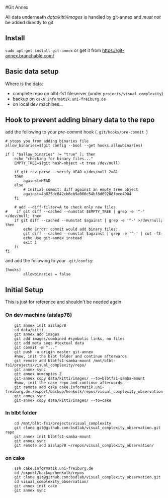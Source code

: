 #Git Annex

All data underneath *data/kitti/images* is handled by git-annex and *must not* be added directly to git

## Install

``sudo apt-get install git-annex`` or get it from <https://git-annex.branchable.com/>

## Basic data setup

Where is the data:

* complete repo on blbt-fs1 fileserver (under ``projects/visual_complexity``)
* backup on ``cake.informatik.uni-freiburg.de``
* on local dev machines...

## Hook to prevent adding binary data to the repo

add the following to your *pre-commit* hook (``.git/hooks/pre-commit
``)

```
# stops you from adding binaries file
allow_binaries=$(git config --bool --get hooks.allowbinaries)

if [ "$allow_binaries" != "true" ]; then
    echo "checking for binary files..."
    EMPTY_TREE=$(git hash-object -t tree /dev/null)

    if git rev-parse --verify HEAD >/dev/null 2>&1
    then
        against=HEAD
    else
        # Initial commit: diff against an empty tree object
        against=4b825dc642cb6eb9a060e54bf8d69288fbee4904
    fi

    # add --diff-filter=A to check only new files
#    if git diff --cached --numstat $EMPTY_TREE | grep -e '^-' >/dev/null; then
    if git diff --cached --numstat $against | grep -e '^-' >/dev/null; then
        echo Error: commit would add binary files:
        git diff --cached --numstat $against | grep -e '^-' | cut -f3-
        echo Use git-annex instead
        exit 1
    fi
fi
```

and add the following to your ``.git/config``:

```
[hooks]
        allowbinaries = false
```


## Initial Setup

This is just for reference and shouldn't be needed again

### On dev machine (aislap78)
```
	git annex init aislap78
	cd data/kitti
	git annex add images
	git add images/combined #symbolic links, no files
	git add meta seqs #textual data
	git commit -m "..."
	git push -u origin master git-annex
	#now, init the blbt folder and continue afterwards
	git remote add blbtfs1-samba-mount /mnt/blbt-fs1/projects/visual_complexity/repo/
	git annex sync
	git annex numcopies 2
	git-annex copy data/kitti/images/ --to=blbtfs1-samba-mount
	#now, init the cake repo and continue afterwards
	git remote add cake cake.informatik.uni-freiburg.de:/export/backup/henkolk/repos/visual_complexity_observation
	git annex sync
	git-annex copy data/kitti/images/ --to=cake
```

### In blbt folder

```
	cd /mnt/blbt-fs1/projects/visual_complexity
	git clone git@github.com:bsdlab/visual_complexity_observation.git repo
	git annex init blbtfs1-samba-mount
	git annex sync
	git remote add aislap78 ~/repos/visual_complexity_observation/
```


### on cake

```
	ssh cake.informatik.uni-freiburg.de
	cd /export/backup/henkolk/repos
	git clone git@github.com:bsdlab/visual_complexity_observation.git
	cd visual_complexity_observation/
	git annex init cake
	git annex sync
```
